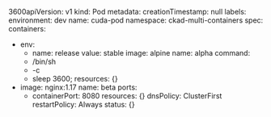 3600apiVersion: v1
kind: Pod
metadata:
  creationTimestamp: null
  labels:
    environment: dev
  name: cuda-pod
  namespace: ckad-multi-containers
spec:
  containers:
  - env:
    - name: release
      value: stable
    image: alpine
    name: alpha
    command:
    - /bin/sh
    - -c
    - sleep 3600;
    resources: {}
  - image: nginx:1.17
    name: beta
    ports:
    - containerPort: 8080
    resources: {}
  dnsPolicy: ClusterFirst
  restartPolicy: Always
status: {}